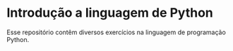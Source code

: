 # Introdução a linguagem de Python

Esse repositório contêm diversos exercícios na linguagem de programação Python.

